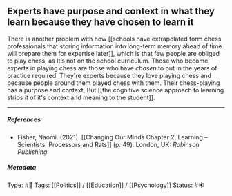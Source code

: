 ## Experts have purpose and context in what they learn because they have chosen to learn it # 

There is another problem with how [[schools have extrapolated form chess professionals that storing information into long-term memory ahead of time will prepare them for expertise later]], which is that few people are obliged to play chess, as It’s not on the school curriculum. Those who become experts in playing chess are those who have _chosen_ to put in the years of practice required. They're experts because they love playing chess and because people around them played chess with them. Their chess-playing has a purpose and context, But [[the cognitive science approach to learning strips it of it's context and meaning to the student]].

___

##### References

- Fisher, Naomi. (2021). [[Changing Our Minds Chapter 2. Learning – Scientists, Processors and Rats]] (p. 49). London, UK: _Robinson Publishing_.

##### Metadata

Type: #🔴 
Tags: [[Politics]] / [[Education]] / [[Psychology]]
Status: #☀️ 